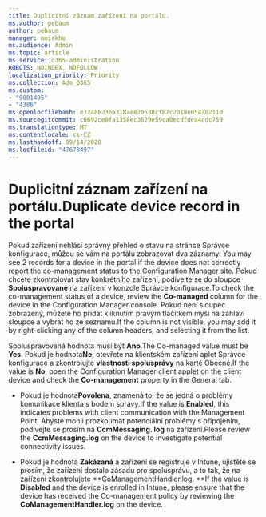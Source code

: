 ```yaml
---
title: Duplicitní záznam zařízení na portálu.
ms.author: pebaum
author: pebaum
manager: mnirkhe
ms.audience: Admin
ms.topic: article
ms.service: o365-administration
ROBOTS: NOINDEX, NOFOLLOW
localization_priority: Priority
ms.collection: Adm_O365
ms.custom:
- "9001495"
- "4386"
ms.openlocfilehash: e32486236a318ae820538cf87c2019e05470211d
ms.sourcegitcommit: c6692ce0fa1358ec3529e59ca0ecdfdea4cdc759
ms.translationtype: MT
ms.contentlocale: cs-CZ
ms.lasthandoff: 09/14/2020
ms.locfileid: "47678497"
---
```

# <a name="duplicate-device-record-in-the-portal"></a><span data-ttu-id="962af-102">Duplicitní záznam zařízení na portálu.</span><span class="sxs-lookup"><span data-stu-id="962af-102">Duplicate device record in the portal</span></span>

<span data-ttu-id="962af-103">Pokud zařízení nehlásí správný přehled o stavu na stránce Správce konfigurace, můžou se vám na portálu zobrazovat dva záznamy. </span><span class="sxs-lookup"><span data-stu-id="962af-103">You may see 2 records for a device in the portal if the device does not correctly report the co-management status to the Configuration Manager site.</span></span> <span data-ttu-id="962af-104">Pokud chcete zkontrolovat stav konkrétního zařízení, podívejte se do sloupce **Spoluspravované** na zařízení v konzole Správce konfigurace.</span><span class="sxs-lookup"><span data-stu-id="962af-104">To check the co-management status of a device, review the **Co-managed** column for the device in the Configuration Manager console.</span></span> <span data-ttu-id="962af-105">Pokud není sloupec zobrazený, můžete ho přidat kliknutím pravým tlačítkem myši na záhlaví sloupce a vybrat ho ze seznamu.</span><span class="sxs-lookup"><span data-stu-id="962af-105">If the column is not visible, you may add it by right-clicking any of the column headers, and selecting it from the list.</span></span>

<span data-ttu-id="962af-106">Spoluspravovaná hodnota musí být **Ano**.</span><span class="sxs-lookup"><span data-stu-id="962af-106">The Co-managed value must be **Yes**.</span></span> <span data-ttu-id="962af-107">Pokud je hodnota**Ne**, otevřete na klientském zařízení aplet Správce konfigurace a zkontrolujte **vlastnosti spolusprávy** na kartě Obecné.</span><span class="sxs-lookup"><span data-stu-id="962af-107">If the value is **No**, open the Configuration Manager client applet on the client device and check the **Co-management** property in the General tab.</span></span>

- <span data-ttu-id="962af-108">Pokud je hodnota**Povolena**, znamená to, že se jedná o problémy komunikace klienta s bodem správy.</span><span class="sxs-lookup"><span data-stu-id="962af-108">If the value is **Enabled**, this indicates problems with client communication with the Management Point.</span></span> <span data-ttu-id="962af-109">Abyste mohli prozkoumat potenciální problémy s připojením, podívejte se prosím na **CcmMessaging. log** na zařízení.</span><span class="sxs-lookup"><span data-stu-id="962af-109">Please review the **CcmMessaging.log** on the device to investigate potential connectivity issues.</span></span>

- <span data-ttu-id="962af-110">Pokud je hodnota **Zakázaná** a zařízení se registruje v Intune, ujistěte se prosím, že zařízení dostalo zásadu pro spolusprávu, a to tak, že na zařízení zkontrolujete \*\*CoManagementHandler.log. \*\*</span><span class="sxs-lookup"><span data-stu-id="962af-110">If the value is **Disabled** and the device is enrolled in Intune, please ensure that the device has received the Co-management policy by reviewing the **CoManagementHandler.log** on the device.</span></span>
